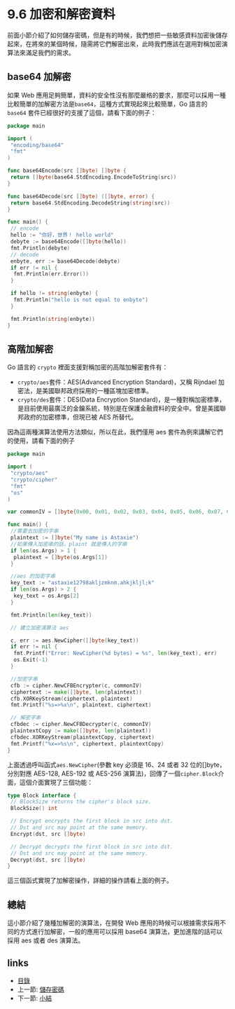 # 9.6 加密和解密資料

前面小節介紹了如何儲存密碼，但是有的時候，我們想把一些敏感資料加密後儲存起來，在將來的某個時候，隨需將它們解密出來，此時我們應該在選用對稱加密演算法來滿足我們的需求。

## base64 加解密

如果 Web 應用足夠簡單，資料的安全性沒有那麼嚴格的要求，那麼可以採用一種比較簡單的加解密方法是`base64`，這種方式實現起來比較簡單，Go 語言的 `base64` 套件已經很好的支援了這個，請看下面的例子：

```Go
package main

import (
 "encoding/base64"
 "fmt"
)

func base64Encode(src []byte) []byte {
 return []byte(base64.StdEncoding.EncodeToString(src))
}

func base64Decode(src []byte) ([]byte, error) {
 return base64.StdEncoding.DecodeString(string(src))
}

func main() {
 // encode
 hello := "你好，世界！ hello world"
 debyte := base64Encode([]byte(hello))
 fmt.Println(debyte)
 // decode
 enbyte, err := base64Decode(debyte)
 if err != nil {
  fmt.Println(err.Error())
 }

 if hello != string(enbyte) {
  fmt.Println("hello is not equal to enbyte")
 }

 fmt.Println(string(enbyte))
}
```

## 高階加解密

Go 語言的 `crypto` 裡面支援對稱加密的高階加解密套件有：

- `crypto/aes`套件：AES(Advanced Encryption Standard)，又稱 Rijndael 加密法，是美國聯邦政府採用的一種區塊加密標準。
- `crypto/des`套件：DES(Data Encryption Standard)，是一種對稱加密標準，是目前使用最廣泛的金鑰系統，特別是在保護金融資料的安全中。曾是美國聯邦政府的加密標準，但現已被 AES 所替代。

因為這兩種演算法使用方法類似，所以在此，我們僅用 aes 套件為例來講解它們的使用，請看下面的例子

```Go
package main

import (
 "crypto/aes"
 "crypto/cipher"
 "fmt"
 "os"
)

var commonIV = []byte{0x00, 0x01, 0x02, 0x03, 0x04, 0x05, 0x06, 0x07, 0x08, 0x09, 0x0a, 0x0b, 0x0c, 0x0d, 0x0e, 0x0f}

func main() {
 //需要去加密的字串
 plaintext := []byte("My name is Astaxie")
 //如果傳入加密串的話，plaint 就是傳入的字串
 if len(os.Args) > 1 {
  plaintext = []byte(os.Args[1])
 }

 //aes 的加密字串
 key_text := "astaxie12798akljzmknm.ahkjkljl;k"
 if len(os.Args) > 2 {
  key_text = os.Args[2]
 }

 fmt.Println(len(key_text))

 // 建立加密演算法 aes

 c, err := aes.NewCipher([]byte(key_text))
 if err != nil {
  fmt.Printf("Error: NewCipher(%d bytes) = %s", len(key_text), err)
  os.Exit(-1)
 }

 //加密字串
 cfb := cipher.NewCFBEncrypter(c, commonIV)
 ciphertext := make([]byte, len(plaintext))
 cfb.XORKeyStream(ciphertext, plaintext)
 fmt.Printf("%s=>%x\n", plaintext, ciphertext)

 // 解密字串
 cfbdec := cipher.NewCFBDecrypter(c, commonIV)
 plaintextCopy := make([]byte, len(plaintext))
 cfbdec.XORKeyStream(plaintextCopy, ciphertext)
 fmt.Printf("%x=>%s\n", ciphertext, plaintextCopy)
}
```

上面透過呼叫函式`aes.NewCipher`(參數 key 必須是 16、24 或者 32 位的[]byte，分別對應 AES-128, AES-192 或 AES-256 演算法)，回傳了一個`cipher.Block`介面，這個介面實現了三個功能：

```Go
type Block interface {
 // BlockSize returns the cipher's block size.
 BlockSize() int

 // Encrypt encrypts the first block in src into dst.
 // Dst and src may point at the same memory.
 Encrypt(dst, src []byte)

 // Decrypt decrypts the first block in src into dst.
 // Dst and src may point at the same memory.
 Decrypt(dst, src []byte)
}
```

這三個函式實現了加解密操作，詳細的操作請看上面的例子。

## 總結

這小節介紹了幾種加解密的演算法，在開發 Web 應用的時候可以根據需求採用不同的方式進行加解密，一般的應用可以採用 base64 演算法，更加進階的話可以採用 aes 或者 des 演算法。

## links

* [目錄](preface.md)
* 上一節: [儲存密碼](09.5.md)
* 下一節: [小結](09.7.md)
